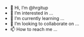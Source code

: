- 👋 Hi, I’m @hrgitup
- 👀 I’m interested in ...
- 🌱 I’m currently learning ...
- 💞️ I’m looking to collaborate on ...
- 📫 How to reach me ...

<!---
hrgitup/hrgitup is a ✨ special ✨ repository because its `README.md` (this file) appears on your GitHub profile.
You can click the Preview link to take a look at your changes.
--->
